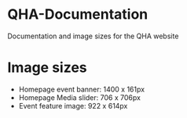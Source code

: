 # QHA-Documentation
Documentation and image sizes for the QHA website

# Image sizes
- Homepage event banner: 1400 x 161px
- Homepage Media slider: 706 x 706px
- Event feature image: 922 x 614px

